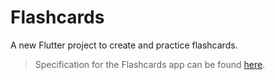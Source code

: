 # Flashcards

A new Flutter project to create and practice flashcards.

> Specification for the Flashcards app can be found [here](./specification.md).
